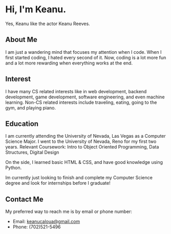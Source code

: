 # Hi, I'm Keanu.

Yes, Keanu like the actor Keanu Reeves.

## About Me
I am just a wandering mind that focuses my attention when I code. When I first started coding, I hated every second of it. 
Now, coding is a lot more fun and a lot more rewarding when everything works at the end. 

## Interest
I have many CS related interests like in web development, backend development, game development, software engineering, and even machine learning.
Non-CS related interests include traveling, eating, going to the gym, and playing piano.

## Education
I am currently attending the University of Nevada, Las Vegas as a Computer Science Major. I went to the University of Nevada, Reno for my first two years.
Relevant Coursework: Intro to Object Oriented Programming, Data Structures, Digital Design

On the side, I learned basic HTML & CSS, and have good knowledge using Python.

Im currently just looking to finish and complete my Computer Science degree and look for internships before I graduate!

## Contact Me
My preferred way to reach me is by email or phone number:
- Email: keanucaloua@gmail.com
- Phone: (702)521-5496

